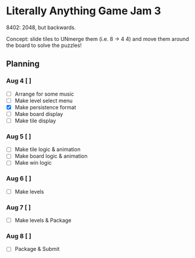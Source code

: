 # Literally Anything Game Jam 3

8402: 2048, but backwards.

Concept: slide tiles to UNmerge them (i.e. 8 -> 4 4) and move them around
the board to solve the puzzles!

## Planning

### Aug 4 [ ]

 - [ ] Arrange for some music
 - [ ] Make level select menu
 - [x] Make persistence format
 - [ ] Make board display
 - [ ] Make tile display

### Aug 5 [ ]

 - [ ] Make tile logic & animation
 - [ ] Make board logic & animation
 - [ ] Make win logic

### Aug 6 [ ]

 - [ ] Make levels

### Aug 7 [ ]

 - [ ] Make levels & Package

### Aug 8 [ ]

 - [ ] Package & Submit
